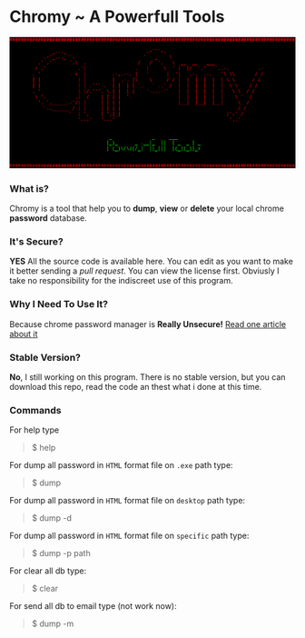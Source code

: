 # Chromy ~ A Powerfull Tools

![Logo](https://github.com/Xiryl/Chromy/blob/master/Chromy/Chromy/logo.png)

### What is?
Chromy is a tool that help you to **dump**, **view** or **delete** your local chrome **password** database.

### It's Secure?
**YES**
All the source code is available here. You can edit as you want to make it better sending a *pull request*. 
You can view the license first. Obviusly I take no responsibility for the indiscreet use of this program.

### Why I Need To Use It?
Because chrome password manager is **Really Unsecure!**
[Read one article about it](http://blog.elliottkember.com/chromes-insane-password-security-strategy)

### Stable Version?
**No**, I still working on this program. There is no stable version, but you can download this repo, read the code an thest what i done at this time.

### Commands

For help type
>$ help 

For dump all password in `HTML` format file on `.exe` path type:
>$ dump 

For dump all password in `HTML` format file on `desktop` path type:
>$ dump -d

For dump all password in `HTML` format file on `specific` path type:
>$ dump -p path

For clear all db type:
>$ clear

For send all db to email type (not work now):
>$ dump -m
